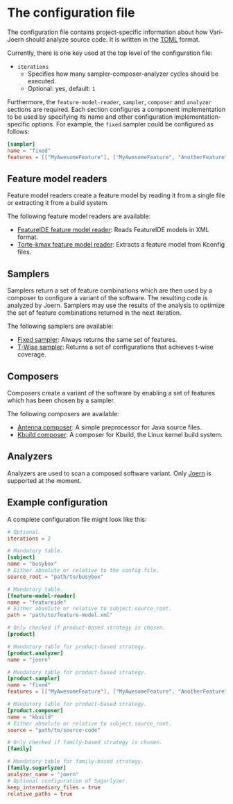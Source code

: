 # The configuration file

The configuration file contains project-specific information about how Vari-Joern should analyze source code.
It is written in the [TOML](https://toml.io/) format.

Currently, there is one key used at the top level of the configuration file:

- `iterations`
    - Specifies how many sampler-composer-analyzer cycles should be executed.
    - Optional: yes, default: `1`

Furthermore, the `feature-model-reader`, `sampler`, `composer` and `analyzer` sections are required.
Each section configures a component implementation to be used by specifying its name and other configuration
implementation-specific options.
For example, the `fixed` sampler could be configured as follows:

```toml
[sampler]
name = "fixed"
features = [["MyAwesomeFeature"], ["MyAwesomeFeature", "AnotherFeature"]]
```

## Feature model readers

Feature model readers create a feature model by reading it from a single file or extracting it from a build system.

The following feature model readers are available:

- [FeatureIDE feature model reader](feature-model-readers/FeatureIDE.md): Reads FeatureIDE models in XML format.
- [Torte-kmax feature model reader](feature-model-readers/Torte-kmax.md): Extracts a feature model from Kconfig files.

## Samplers

Samplers return a set of feature combinations which are then used by a composer to configure a variant of the software.
The resulting code is analyzed by Joern.
Samplers may use the results of the analysis to optimize the set of feature combinations returned in the next iteration.

The following samplers are available:

- [Fixed sampler](samplers/Fixed.md): Always returns the same set of features.
- [T-Wise sampler](samplers/T-Wise.md): Returns a set of configurations that achieves t-wise coverage.

## Composers

Composers create a variant of the software by enabling a set of features which has been chosen by a sampler.

The following composers are available:

- [Antenna composer](composers/Antenna.md): A simple preprocessor for Java source files.
- [Kbuild composer](composers/Kbuild.md): A composer for Kbuild, the Linux kernel build system.

## Analyzers

Analyzers are used to scan a composed software variant. Only [Joern](analyzers/Joern.md) is supported at the moment.

## Example configuration

A complete configuration file might look like this:

```toml
# Optional.
iterations = 2

# Mandatory table.
[subject]
name = "busybox"
# Either absolute or relative to the config file.
source_root = "path/to/busybox"

# Mandatory table.
[feature-model-reader]
name = "featureide"
# Either absolute or relative to subject.source_root.
path = "path/to/feature-model.xml"

# Only checked if product-based strategy is chosen.
[product]

# Mandatory table for product-based strategy.
[product.analyzer]
name = "joern"

# Mandatory table for product-based strategy.
[product.sampler]
name = "fixed"
features = [["MyAwesomeFeature"], ["MyAwesomeFeature", "AnotherFeature"]]

# Mandatory table for product-based strategy.
[product.composer]
name = "kbuild"
# Either absolute or relative to subject.source_root.
source = "path/to/source-code"

# Only checked if family-based strategy is chosen.
[family]

# Mandatory table for family-based strategy.
[family.sugarlyzer]
analyzer_name = "joern"
# Optional configuration of Sugarlyzer.
keep_intermediary_files = true
relative_paths = true
```

